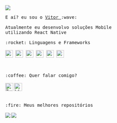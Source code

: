 <img src="https://camo.githubusercontent.com/003ba65c3026c92b046cc22cc00d7513aedeb2c4/68747470733a2f2f6d656469612e67697068792e636f6d2f6d656469612f31326f75664342304d795a31476f2f67697068792e676966">
<p>
  <samp>
     E aí? eu sou o <a href="https://www.linkedin.com/in/vitor-serrano/"> Vitor </a> :wave:
    <br />
    <br />Atualmente eu desenvolvo soluções Mobile
    <br />utilizando React Native
    <br />
    <br />
    :rocket: Linguagens e Frameworks
    <br />
    <br /><code><img height="24" src="https://user-images.githubusercontent.com/11820690/87189669-6c54d200-c2c7-11ea-8bb3-2d3913a791e3.png"></code>
    <code><img height="24" src="https://user-images.githubusercontent.com/11820690/87189447-08320e00-c2c7-11ea-9d79-df814c611594.png"></code>
    <code><img height="24" src="https://user-images.githubusercontent.com/11820690/87189442-0700e100-c2c7-11ea-88f0-8250cea308e9.png"></code>
    <code><img height="24" src="https://user-images.githubusercontent.com/11820690/87189445-08320e00-c2c7-11ea-8301-e6c929daa087.png"></code>
    <code><img height="24" src="https://user-images.githubusercontent.com/11820690/87189443-07997780-c2c7-11ea-8941-443e5ded2234.png"></code>
    <code><img height="24" src="https://user-images.githubusercontent.com/51726945/87152732-9ccb4a80-c28c-11ea-8868-09cacaa16dc6.png"></code>
  </samp>
</p>
<br>

<p>
  <samp>
     :coffee: Quer falar comigo?
    <br />
    <br />
    <a href="https://twitter.com/virtuzera">
      <img align="left" alt="Twitter" width="25px" src="https://raw.githubusercontent.com/anuraghazra/anuraghazra/master/assets/twitter.svg" />
    </a>
    <a href="https://www.linkedin.com/in/vitor-serrano/">
      <img align="left" alt="Linkedin" width="25px" src="https://user-images.githubusercontent.com/51726945/87342987-8c340200-c522-11ea-941d-b00a2254696a.png" />
    </a>
  </samp>
</p>

<br>
<br>

<p>
  <samp>
    :fire: Meus melhores repositórios
    <br />
    <br />
    <a href="https://github.com/vitorserrano/ecoleta">
      <img align="left" src="https://github-readme-stats.anuraghazra1.vercel.app/api/pin/?username=vitorserrano&repo=ecoleta&title_color=e6e6e6&icon_color=aa91e3&text_color=9f9f9f&bg_color=191622" />
    </a>
    <a href="https://github.com/vitorserrano/coronadev">
      <img align="left" src="https://github-readme-stats.anuraghazra1.vercel.app/api/pin/?username=vitorserrano&repo=coronadev&title_color=e6e6e6&icon_color=aa91e3&text_color=9f9f9f&bg_color=191622" />
    </a>
    <br />
    <br />
    <br />
    <br />
  </samp>
</p>
<br>

